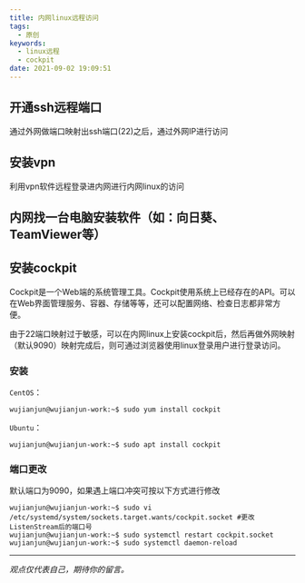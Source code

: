 ```yaml
---
title: 内网linux远程访问
tags:
  - 原创
keywords:
  - linux远程
  - cockpit
date: 2021-09-02 19:09:51
---
```


## 开通ssh远程端口
通过外网做端口映射出ssh端口(22)之后，通过外网IP进行访问

## 安装vpn
利用vpn软件远程登录进内网进行内网linux的访问

## 内网找一台电脑安装软件（如：向日葵、TeamViewer等）

## 安装cockpit
Cockpit是一个Web端的系统管理工具。Cockpit使用系统上已经存在的API。可以在Web界面管理服务、容器、存储等等，还可以配置网络、检查日志都非常方便。

由于22端口映射过于敏感，可以在内网linux上安装cockpit后，然后再做外网映射（默认9090）映射完成后，则可通过浏览器使用linux登录用户进行登录访问。

### 安装
`CentOS`：
```
wujianjun@wujianjun-work:~$ sudo yum install cockpit
```

`Ubuntu`：
```
wujianjun@wujianjun-work:~$ sudo apt install cockpit
```
### 端口更改
默认端口为9090，如果遇上端口冲突可按以下方式进行修改
```
wujianjun@wujianjun-work:~$ sudo vi /etc/systemd/system/sockets.target.wants/cockpit.socket #更改ListenStream后的端口号
wujianjun@wujianjun-work:~$ sudo systemctl restart cockpit.socket
wujianjun@wujianjun-work:~$ sudo systemctl daemon-reload
```

-----

*观点仅代表自己，期待你的留言。*
